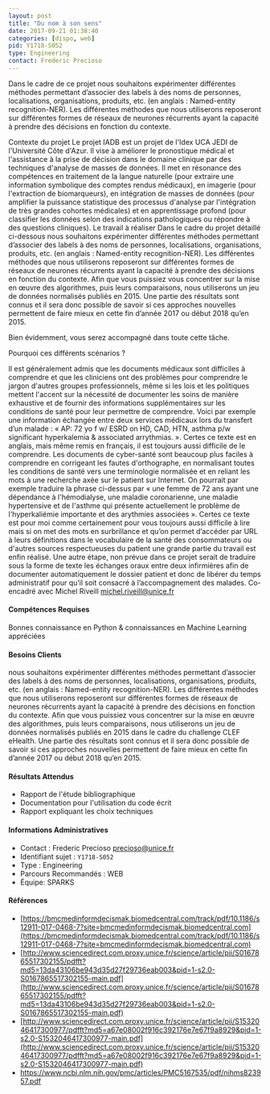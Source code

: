 ```yaml
---
layout: post
title: "Du nom à son sens"
date: 2017-09-21 01:38:40
categories: [dispo, web]
pid: Y1718-S052
type: Engineering
contact: Frederic Precioso
---
```

       
Dans le cadre de ce projet nous souhaitons expérimenter différentes méthodes permettant d’associer des labels à des noms de personnes, localisations, organisations, produits, etc. (en anglais : Named-entity recognition-NER). Les différentes méthodes que nous utiliserons reposeront sur différentes formes de réseaux de neurones récurrents ayant la capacité à prendre des décisions en fonction du contexte.

Contexte du projet
Le projet IADB est un projet de l'Idex UCA JEDI de l'Université Côte d'Azur. Il vise à améliorer le pronostique médical et l'assistance à la prise de décision dans le domaine clinique par des techniques d'analyse de masses de données. Il met en résonance des compétences en traitement de la langue naturelle (pour extraire une information symbolique des comptes rendus médicaux), en imagerie (pour l'extraction de biomarqueurs), en intégration de masses de données (pour amplifier la puissance statistique des processus d'analyse par l'intégration de très grandes cohortes médicales) et en apprentissage profond (pour classifier les données selon des indications pathologiques ou répondre à des questions cliniques).
Le travail à réaliser
Dans le cadre du projet détaillé ci-dessous nous souhaitons expérimenter différentes méthodes permettant d’associer des labels à des noms de personnes, localisations, organisations, produits, etc. (en anglais : Named-entity recognition-NER). Les différentes méthodes que nous utiliserons reposeront sur différentes formes de réseaux de neurones récurrents ayant la capacité à prendre des décisions en fonction du contexte. Afin que vous puissiez vous concentrer sur la mise en œuvre des algorithmes, puis leurs comparaisons, nous utiliserons un jeu de données normalisés publiés en 2015. Une partie des résultats sont connus et il sera donc possible de savoir si ces approches nouvelles permettent de faire mieux en cette fin d’année 2017 ou début 2018 qu’en 2015.

Bien évidemment, vous serez accompagné dans toute cette tâche.

Pourquoi ces différents scénarios ?

Il est généralement admis que les documents médicaux sont difficiles à comprendre et que les cliniciens ont des problèmes pour comprendre le jargon d'autres groupes professionnels, même si les lois et les politiques mettent l'accent sur la nécessité de documenter les soins de manière exhaustive et de fournir des informations supplémentaires sur les conditions de santé pour leur permettre de comprendre.
Voici par exemple une information échangée entre deux services médicaux lors du transfert d’un malade : « AP: 72 yo f w/ ESRD on HD, CAD, HTN, asthma p/w significant hyperkalemia & associated arrythmias. ». Certes ce texte est en anglais, mais même remis en français, il est toujours aussi difficile de le comprendre.
Les documents de cyber-santé sont beaucoup plus faciles à comprendre en corrigeant les fautes d'orthographe, en normalisant toutes les conditions de santé vers une terminologie normalisée et en reliant les mots à une recherche axée sur le patient sur Internet. On pourrait par exemple traduire la phrase ci-dessus par « une femme de 72 ans ayant une dépendance à l'hémodialyse, une maladie coronarienne, une maladie hypertensive et de l'asthme qui présente actuellement le problème de l'hyperkaliémie importante et des arythmies associées ». Certes ce texte est pour moi comme certainement pour vous toujours aussi difficile à lire mais si on met des mots en surbrillance et qu’on permet d’accéder par URL à leurs définitions dans le vocabulaire de la santé des consommateurs ou d'autres sources respectueuses du patient une grande partie du travail est enfin réalisé.
Une autre étape, non prévue dans ce projet serait de traduire sous la forme de texte les échanges oraux entre deux infirmières afin de documenter automatiquement le dossier patient et donc de libérer du temps administratif pour qu’il soit consacré à l’accompagnement des malades.
Co-encadré avec Michel Riveill <michel.riveill@unice.fr>


#### Compétences Requises
Bonnes connaissance en Python & connaissances en Machine Learning appréciées


#### Besoins Clients
nous souhaitons expérimenter différentes méthodes permettant d’associer des labels à des noms de personnes, localisations, organisations, produits, etc. (en anglais : Named-entity recognition-NER). Les différentes méthodes que nous utiliserons reposeront sur différentes formes de réseaux de neurones récurrents ayant la capacité à prendre des décisions en fonction du contexte. Afin que vous puissiez vous concentrer sur la mise en œuvre des algorithmes, puis leurs comparaisons, nous utiliserons un jeu de données normalisés publiés en 2015 dans le cadre du challenge CLEF eHealth. Une partie des résultats sont connus et il sera donc possible de savoir si ces approches nouvelles permettent de faire mieux en cette fin d’année 2017 ou début 2018 qu’en 2015.

#### Résultats Attendus
- Rapport de l'étude bibliographique
- Documentation pour l'utilisation du code écrit
- Rapport expliquant les choix techniques
     

#### Informations Administratives
  * Contact : Frederic Precioso <precioso@unice.fr>
  * Identifiant sujet : `Y1718-S052`
  * Type : Engineering
  * Parcours Recommandés : WEB
  * Équipe: SPARKS

#### Références

  * [https://bmcmedinformdecismak.biomedcentral.com/track/pdf/10.1186/s12911-017-0468-7?site=bmcmedinformdecismak.biomedcentral.com](https://bmcmedinformdecismak.biomedcentral.com/track/pdf/10.1186/s12911-017-0468-7?site=bmcmedinformdecismak.biomedcentral.com)
  * [http://www.sciencedirect.com.proxy.unice.fr/science/article/pii/S0167865517302155/pdfft?md5=13da43106be943d35d27f29736eab003&pid=1-s2.0-S0167865517302155-main.pdf](http://www.sciencedirect.com.proxy.unice.fr/science/article/pii/S0167865517302155/pdfft?md5=13da43106be943d35d27f29736eab003&pid=1-s2.0-S0167865517302155-main.pdf)
  * [http://www.sciencedirect.com.proxy.unice.fr/science/article/pii/S1532046417300977/pdfft?md5=a67e08002f916c392176e7e67f9a8929&pid=1-s2.0-S1532046417300977-main.pdf](http://www.sciencedirect.com.proxy.unice.fr/science/article/pii/S1532046417300977/pdfft?md5=a67e08002f916c392176e7e67f9a8929&pid=1-s2.0-S1532046417300977-main.pdf)
  * [https://www.ncbi.nlm.nih.gov/pmc/articles/PMC5167535/pdf/nihms823957.pdf	](https://www.ncbi.nlm.nih.gov/pmc/articles/PMC5167535/pdf/nihms823957.pdf	)
       
     